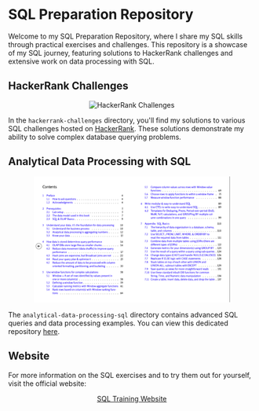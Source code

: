 # SQL Preparation Repository

Welcome to my SQL Preparation Repository, where I share my SQL skills through practical exercises and challenges. This repository is a showcase of my SQL journey, featuring solutions to HackerRank challenges and extensive work on data processing with SQL.

## HackerRank Challenges

<p align="center">
  <img src="visuals/sql/hackerrank.png" alt="HackerRank Challenges" width="400"/>
</p>

In the `hackerrank-challenges` directory, you'll find my solutions to various SQL challenges hosted on [HackerRank](https://www.hackerrank.com/). These solutions demonstrate my ability to solve complex database querying problems.

## Analytical Data Processing with SQL

<p align="center">
  <img src="visuals/book-contents.png" alt="Analytical Data Processing with SQL" width="400"/>
</p>

The `analytical-data-processing-sql` directory contains advanced SQL queries and data processing examples. You can view this dedicated repository [here](analytical-data-processing-sql).

## Website

For more information on the SQL exercises and to try them out for yourself, visit the official website:

<p align="center">
  <a href="https://josephmachado.gumroad.com/l/analyticalsql">SQL Training Website</a>
</p>